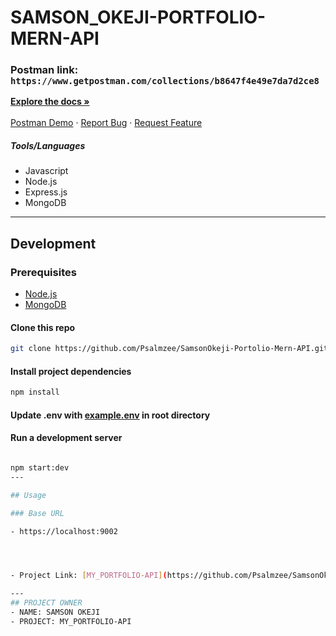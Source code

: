 # SAMSON_OKEJI-PORTFOLIO-MERN-API
### Postman link: `https://www.getpostman.com/collections/b8647f4e49e7da7d2ce8`

<!-- Project Shields -->
<div align="left">
  

<div>
  <p align="left">
    <a href="https://github.com/Psalmzee/SamsonOkeji-Portolio-Mern-API/blob/main/README.md"><strong>Explore the docs »</strong></a>
    <br />
    <br />
    <a href="https://www.getpostman.com/collections/b8647f4e49e7da7d2ce8">Postman Demo</a>
    ·
    <a href="https://github.com/Psalmzee/SamsonOkeji-Portolio-Mern-API/issues">Report Bug</a>
    ·
    <a href="https://github.com/Psalmzee/SamsonOkeji-Portolio-Mern-API/issues">Request Feature</a>
  </p>
</div>

##### Tools/Languages

<div align="left">

- Javascript
- Node.js
- Express.js
- MongoDB

</div>

---


## Development

### Prerequisites

- [Node.js](https://nodejs.org/en/download/)
- [MongoDB](https://www.mongodb.com/docs/manual/installation/)

#### Clone this repo

```sh
git clone https://github.com/Psalmzee/SamsonOkeji-Portolio-Mern-API.git
```

#### Install project dependencies

```sh
npm install
```

#### Update .env with [example.env](https://github.com/Psalmzee/SamsonOkeji-Portolio-Mern-API/blob/main/example.env) in root directory

#### Run a development server

```sh

npm start:dev
---

## Usage

### Base URL

- https://localhost:9002




- Project Link: [MY_PORTFOLIO-API](https://github.com/Psalmzee/SamsonOkeji-Portolio-Mern-API)

---
## PROJECT OWNER
- NAME: SAMSON OKEJI
- PROJECT: MY_PORTFOLIO-API